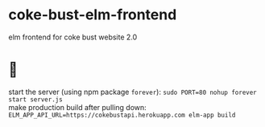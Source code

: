 # coke-bust-elm-frontend
elm frontend for coke bust website 2.0  
# 💩
start the server (using npm package `forever`): `sudo PORT=80 nohup forever start server.js`  
make production build after pulling down: `ELM_APP_API_URL=https://cokebustapi.herokuapp.com elm-app build`  
